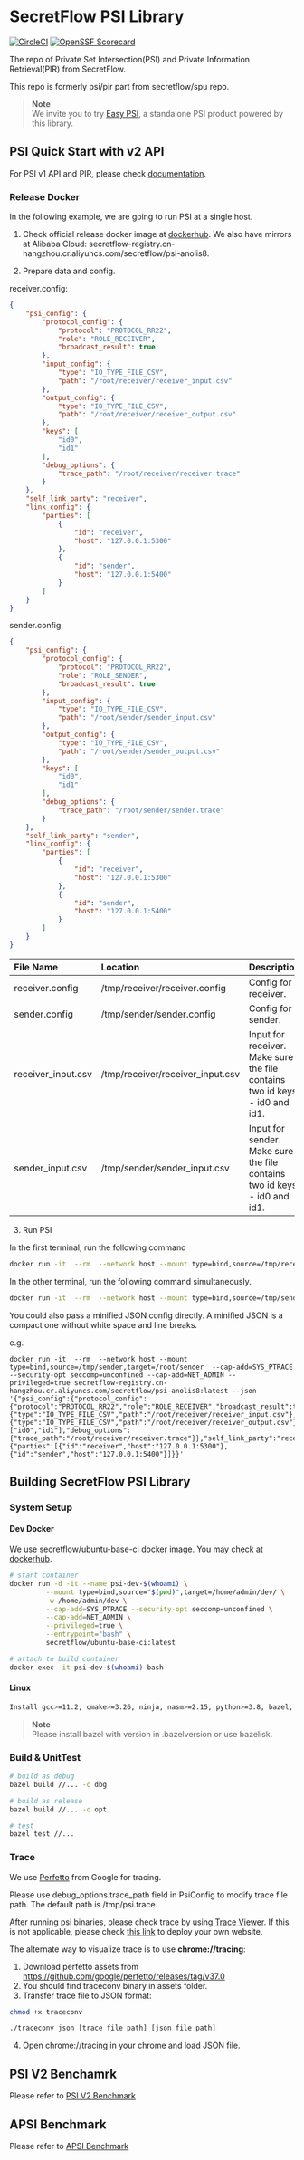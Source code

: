 # SecretFlow PSI Library

[![CircleCI](https://dl.circleci.com/status-badge/img/gh/secretflow/psi/tree/main.svg?style=svg)](https://dl.circleci.com/status-badge/redirect/gh/secretflow/psi/tree/main)
[![OpenSSF Scorecard](https://api.securityscorecards.dev/projects/github.com/secretflow/psi/badge)](https://securityscorecards.dev/viewer/?uri=github.com/secretflow/psi)

The repo of Private Set Intersection(PSI) and Private Information Retrieval(PIR) from SecretFlow.

This repo is formerly psi/pir part from secretflow/spu repo.

> **Note**<br>
We invite you to try [Easy PSI](https://www.secretflow.org.cn/zh-CN/docs/easy-psi/), a standalone PSI product powered by this library.

## PSI Quick Start with v2 API

For PSI v1 API and PIR, please check [documentation](https://www.secretflow.org.cn/docs/psi).

### Release Docker

In the following example, we are going to run PSI at a single host.

1. Check official release docker image at [dockerhub](https://hub.docker.com/r/secretflow/psi-anolis8). We also have mirrors at Alibaba Cloud: secretflow-registry.cn-hangzhou.cr.aliyuncs.com/secretflow/psi-anolis8.

2. Prepare data and config.

receiver.config:

```json
{
    "psi_config": {
        "protocol_config": {
            "protocol": "PROTOCOL_RR22",
            "role": "ROLE_RECEIVER",
            "broadcast_result": true
        },
        "input_config": {
            "type": "IO_TYPE_FILE_CSV",
            "path": "/root/receiver/receiver_input.csv"
        },
        "output_config": {
            "type": "IO_TYPE_FILE_CSV",
            "path": "/root/receiver/receiver_output.csv"
        },
        "keys": [
            "id0",
            "id1"
        ],
        "debug_options": {
            "trace_path": "/root/receiver/receiver.trace"
        }
    },
    "self_link_party": "receiver",
    "link_config": {
        "parties": [
            {
                "id": "receiver",
                "host": "127.0.0.1:5300"
            },
            {
                "id": "sender",
                "host": "127.0.0.1:5400"
            }
        ]
    }
}
```

sender.config:

```json
{
    "psi_config": {
        "protocol_config": {
            "protocol": "PROTOCOL_RR22",
            "role": "ROLE_SENDER",
            "broadcast_result": true
        },
        "input_config": {
            "type": "IO_TYPE_FILE_CSV",
            "path": "/root/sender/sender_input.csv"
        },
        "output_config": {
            "type": "IO_TYPE_FILE_CSV",
            "path": "/root/sender/sender_output.csv"
        },
        "keys": [
            "id0",
            "id1"
        ],
        "debug_options": {
            "trace_path": "/root/sender/sender.trace"
        }
    },
    "self_link_party": "sender",
    "link_config": {
        "parties": [
            {
                "id": "receiver",
                "host": "127.0.0.1:5300"
            },
            {
                "id": "sender",
                "host": "127.0.0.1:5400"
            }
        ]
    }
}
```

| File Name          | Location                            | Description                                                                |
| :----------------  | :---------------------------------- | :------------------------------------------------------------------------- |
| receiver.config    | /tmp/receiver/receiver.config       | Config for receiver.                                                       |
| sender.config      | /tmp/sender/sender.config           | Config for sender.                                                         |
| receiver_input.csv | /tmp/receiver/receiver_input.csv | Input for receiver. Make sure the file contains two id keys - id0 and id1. |
| sender_input.csv   | /tmp/sender/sender_input.csv     | Input for sender. Make sure the file contains two id keys - id0 and id1.   |


3. Run PSI

In the first terminal, run the following command

```bash
docker run -it  --rm  --network host --mount type=bind,source=/tmp/receiver,target=/root/receiver --cap-add=SYS_PTRACE --security-opt seccomp=unconfined --cap-add=NET_ADMIN --privileged=true secretflow-registry.cn-hangzhou.cr.aliyuncs.com/secretflow/psi-anolis8:latest --config receiver/receiver.config
```

In the other terminal, run the following command simultaneously.

```bash
docker run -it  --rm  --network host --mount type=bind,source=/tmp/sender,target=/root/sender  --cap-add=SYS_PTRACE --security-opt seccomp=unconfined --cap-add=NET_ADMIN --privileged=true secretflow-registry.cn-hangzhou.cr.aliyuncs.com/secretflow/psi-anolis8:latest --config sender/sender.config
```

You could also pass a minified JSON config directly. A minified JSON is a compact one without white space and line breaks.

e.g.
```
docker run -it  --rm  --network host --mount type=bind,source=/tmp/sender,target=/root/sender  --cap-add=SYS_PTRACE --security-opt seccomp=unconfined --cap-add=NET_ADMIN --privileged=true secretflow-registry.cn-hangzhou.cr.aliyuncs.com/secretflow/psi-anolis8:latest --json '{"psi_config":{"protocol_config":{"protocol":"PROTOCOL_RR22","role":"ROLE_RECEIVER","broadcast_result":true},"input_config":{"type":"IO_TYPE_FILE_CSV","path":"/root/receiver/receiver_input.csv"},"output_config":{"type":"IO_TYPE_FILE_CSV","path":"/root/receiver/receiver_output.csv"},"keys":["id0","id1"],"debug_options":{"trace_path":"/root/receiver/receiver.trace"}},"self_link_party":"receiver","link_config":{"parties":[{"id":"receiver","host":"127.0.0.1:5300"},{"id":"sender","host":"127.0.0.1:5400"}]}}'
```

## Building SecretFlow PSI Library

### System Setup


#### Dev Docker

We use secretflow/ubuntu-base-ci docker image. You may check at [dockerhub](https://hub.docker.com/r/secretflow/ubuntu-base-ci).

```sh
# start container
docker run -d -it --name psi-dev-$(whoami) \
         --mount type=bind,source="$(pwd)",target=/home/admin/dev/ \
         -w /home/admin/dev \
         --cap-add=SYS_PTRACE --security-opt seccomp=unconfined \
         --cap-add=NET_ADMIN \
         --privileged=true \
         --entrypoint="bash" \
         secretflow/ubuntu-base-ci:latest

# attach to build container
docker exec -it psi-dev-$(whoami) bash
```

#### Linux

```sh
Install gcc>=11.2, cmake>=3.26, ninja, nasm>=2.15, python>=3.8, bazel, golang, xxd, lld
```

> **Note**<br>
Please install bazel with version in .bazelversion or use bazelisk.

### Build & UnitTest




``` sh
# build as debug
bazel build //... -c dbg

# build as release
bazel build //... -c opt

# test
bazel test //...
```


### Trace

We use [Perfetto](https://perfetto.dev/) from Google for tracing.

Please use debug_options.trace_path field in PsiConfig to modify trace file path. The default path is /tmp/psi.trace.

After running psi binaries, please check trace by using [Trace Viewer](https://ui.perfetto.dev/). If this is not applicable, please check [this link](https://github.com/google/perfetto/issues/170) to deploy your own website.

The alternate way to visualize trace is to use **chrome://tracing**:
1. Download perfetto assets from https://github.com/google/perfetto/releases/tag/v37.0
2. You should find traceconv binary in assets folder.
3. Transfer trace file to JSON format:

```bash
chmod +x traceconv

./traceconv json [trace file path] [json file path]
```
4. Open chrome://tracing in your chrome and load JSON file.

## PSI V2 Benchamrk

Please refer to [PSI V2 Benchmark](docs/user_guide/psi_v2_benchmark.md)

## APSI Benchmark

Please refer to [APSI Benchmark](docs/user_guide/apsi_benchmark.md)
